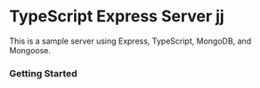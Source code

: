 # TypeScript Express Server jj     
This is a sample server using Express, TypeScript, MongoDB, and Mongoose.

### Getting Started


